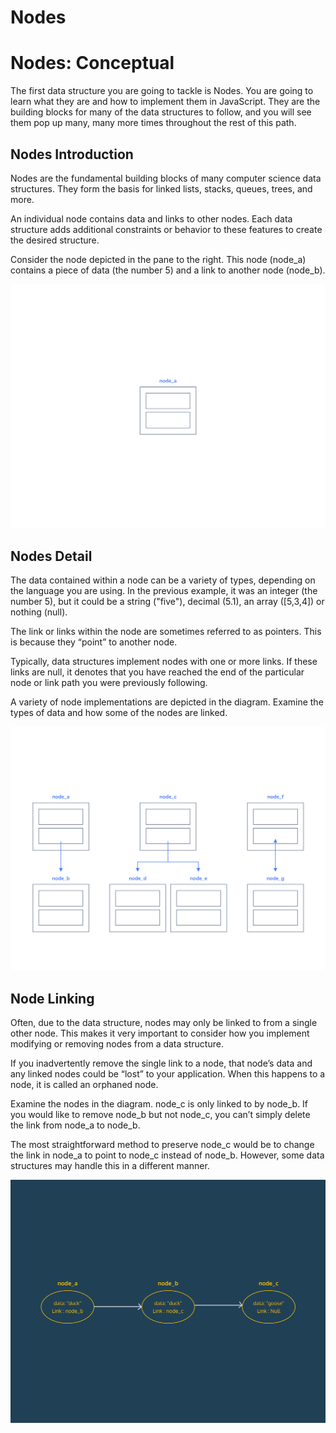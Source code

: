 # Nodes
# Nodes: Conceptual

The first data structure you are going to tackle is Nodes. You are going to learn what they are and how to implement them in JavaScript. They are the building blocks for many of the data structures to follow, and you will see them pop up many, many more times throughout the rest of this path.

## Nodes Introduction

Nodes are the fundamental building blocks of many computer science data structures. They form the basis for linked lists, stacks, queues, trees, and more.

An individual node contains data and links to other nodes. Each data structure adds additional constraints or behavior to these features to create the desired structure.

Consider the node depicted in the pane to the right. This node (node_a) contains a piece of data (the number 5) and a link to another node (node_b).

![](./img/NodeExample.svg)

## Nodes Detail

The data contained within a node can be a variety of types, depending on the language you are using. In the previous example, it was an integer (the number 5), but it could be a string ("five"), decimal (5.1), an array ([5,3,4]) or nothing (null).

The link or links within the node are sometimes referred to as pointers. This is because they “point” to another node.

Typically, data structures implement nodes with one or more links. If these links are null, it denotes that you have reached the end of the particular node or link path you were previously following.

A variety of node implementations are depicted in the diagram. Examine the types of data and how some of the nodes are linked.

![](./img/NodeImplementations.svg)

## Node Linking

Often, due to the data structure, nodes may only be linked to from a single other node. This makes it very important to consider how you implement modifying or removing nodes from a data structure.

If you inadvertently remove the single link to a node, that node’s data and any linked nodes could be “lost” to your application. When this happens to a node, it is called an orphaned node.

Examine the nodes in the diagram. node_c is only linked to by node_b. If you would like to remove node_b but not node_c, you can’t simply delete the link from node_a to node_b.

The most straightforward method to preserve node_c would be to change the link in node_a to point to node_c instead of node_b. However, some data structures may handle this in a different manner.

![](./img/removing_nodes_3.gif)
